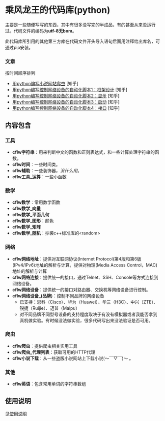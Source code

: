 # 乘风龙王的代码库(python)
主要是一些随便写写的东西，其中有很多没写完的半成品，有的甚至从来没运行过。代码文件的编码为**utf-8无bom**。

此代码库所引用的其他第三方库在代码文件开头导入语句后面用注释给出库名，可通过pip安装。

### 文章
按时间顺序排列
* [用python编写小说网站爬虫](https://zhuanlan.zhihu.com/p/51309019) \[知乎\]
* [用python编写控制网络设备的自动化脚本1：框架设计](https://zhuanlan.zhihu.com/p/53641620) \[知乎\]
* [用python编写控制网络设备的自动化脚本2：显示](https://zhuanlan.zhihu.com/p/56108138) \[知乎\]
* [用python编写控制网络设备的自动化脚本3：启动](https://zhuanlan.zhihu.com/p/56833809) \[知乎\]
* [用python编写控制网络设备的自动化脚本4：接口](https://zhuanlan.zhihu.com/p/59428605) \[知乎\]

## 内容包含
### 工具
* **cflw字符串**：用来判断中文的函数和正则表达式，和一些计算处理字符串的函数。
* **cflw时间**：一些时间类。
* **cflw辅助**：一些装饰器，*没什么用*。
* **cflw工具_运算**：一些小函数

### 数学
* **cflw数学**：常用数学函数
* **cflw数学_向量**
* **cflw数学_平面几何**
* **cflw数学_图形**：颜色
* **cflw数学_矩阵**
* **cflw数学_随机**：抄袭c++标准库的\<random\>

### 网络
* **cflw网络地址**：提供对互联网协议(Internet Protocol)第4版和第6版(IPv4/IPv6)地址的解析与计算，提供对物理(Media Access Control，MAC)地址的解析与计算
* **cflw网络连接**：提供统一的接口，通过Telnet、SSH、Console等方式连接到网络设备。
* **cflw网络设备**：提供统一的接口对路由器、交换机等网络设备进行控制。
* **cflw网络设备_(品牌)**：控制不同品牌的网络设备
	* 已支持：思科（Cisco）、华为（Huawei）、华三（H3C）、中兴（ZTE）、锐捷（Ruijie）、迈普（Maipu）
	* 对不同品牌不同型号设备的支持程度取决于有没有模拟器或者我能否拿到真机做实验。有时候没法做实验，很多代码写出来没法验证是否可用。

### 爬虫
* **cflw爬虫**：提供爬虫相关实用工具
* **cflw爬虫_代理列表**：获取可用的HTTP代理
* **cflw小说下载**：从一些盗版小说网站上下载小说(～￣▽￣)～ 。

### 其他
* **cflw英语**：包含常用单词的字符串数组

## 使用说明
见[使用说明](文档/使用说明.md)